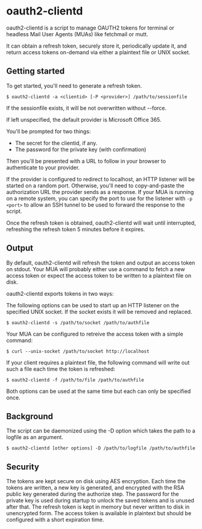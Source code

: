 # oauth2-clientd

oauth2-clientd is a script to manage OAUTH2 tokens for terminal or
headless Mail User Agents (MUAs) like fetchmail or mutt.

It can obtain a refresh token, securely store it, periodically update it,
and return access tokens on-demand via either a plaintext file or UNIX socket.

## Getting started

To get started, you'll need to generate a refresh token.

    $ oauth2-clientd -a <clientid> [-P <provider>] /path/to/sessionfile


If the sessionfile exists, it will be not overwritten without --force.

If left unspecified, the default provider is Microsoft Office 365.

You'll be prompted for two things:
- The secret for the clientid, if any.
- The password for the private key (with confirmation)

Then you'll be presented with a URL to follow in your browser to authenticate
to your provider.

If the provider is configured to redirect to localhost, an HTTP listener
will be started on a random port.  Otherwise, you'll need to copy-and-paste
the authorization URL the provider sends as a response.  If your MUA is
running on a remote system, you can specify the port to use for the listener
with `-p <port>` to allow an SSH tunnel to be used to forward the response
to the script.

Once the refresh token is obtained, oauth2-clientd will wait until
interrupted, refreshing the refresh token 5 minutes before it expires.

## Output

By default, oauth2-clientd will refresh the token and output an access
token on stdout.  Your MUA will probably either use a command to fetch a
new access token or expect the access token to be written to a plaintext
file on disk.

oauth2-clientd exports tokens in two ways:

The following options can be used to start up an HTTP listener on the specified
UNIX socket.  If the socket exists it will be removed and replaced.

    $ oauth2-clientd -s /path/to/socket /path/to/authfile


Your MUA can be configured to retreive the access token with a simple command:

    $ curl --unix-socket /path/to/socket http://localhost


If your client requires a plaintext file, the following command will write out
such a file each time the token is refreshed:

    $ oauth2-clientd -f /path/to/file /path/to/authfile


Both options can be used at the same time but each can only be specified once.

## Background

The script can be daemonized using the -D option which takes the path
to a logfile as an argument.

    $ oauth2-clientd [other options] -D /path/to/logfile /path/to/authfile


## Security

The tokens are kept secure on disk using AES encryption.  Each time the
tokens are written, a new key is generated, and encrypted with the RSA
public key generated during the authorize step.  The password for the private
key is used during startup to unlock the saved tokens and is unused after
that.  The refresh token is kept in memory but never written to disk in
unencrypted form.  The access token is available in plaintext but should
be configured with a short expiration time.
